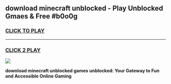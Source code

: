 
## download minecraft unblocked - Play Unblocked Gmaes & Free #b0o0g
<h3>
<a href="https://news.freeplayer.one?title=download_minecraft_unblocked&ref=24F">CLICK TO PLAY</a></h3>
<hr>

<h3>
<a href="https://news.freeplayer.one?title=download_minecraft_unblocked&ref=24F">CLICK 2 PLAY</a>
  
</h3>

<a href="https://news.freeplayer.one?title=download_minecraft_unblocked&ref=24F/"><img src="https://clearcache.store/games.png"></a>


**download minecraft unblocked games unblocked: Your Gateway to Fun and Accessible Online Gaming**
